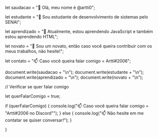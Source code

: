 let saudacao = "👋 Olá, meu nome é @artti0";

let estudante = "👀 Sou estudante de desenvolvimento de sistemas pelo SENAI";

let aprendizado = "🌱 Atualmente, estou aprendendo JavaScript e também estou aprendendo HTML";

let novato = "💞️ Sou um novato, então caso você queira contribuir com os meus trabalhos, não hesite!";

let contato = "📫 Caso você queira falar comigo = Artti#2006";

document.write(saudacao + "\n");
document.write(estudante + "\n");
document.write(aprendizado + "\n");
document.write(novato + "\n");

// Verificar se quer falar comigo

let querFalarComigo = true;

if (querFalarComigo) {
  console.log("📫 Caso você queira falar comigo = \"Artti#2006 no Discord\"");
} else {
  console.log("📫 Não hesite em me contatar se quiser conversar!");
}

}
<!---
artti0/artti0 is a ✨ special ✨ repository because its `README.md` (this file) appears on your GitHub profile.
You can click the Preview link to take a look at your changes.
--->
